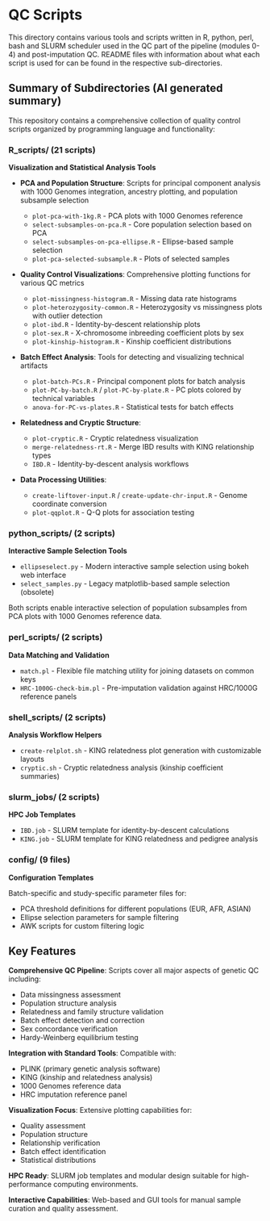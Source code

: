 
# QC Scripts

This directory contains various tools and scripts written in R, python, perl, bash and SLURM scheduler
used in the QC part of the pipeline (modules 0-4) and post-imputation QC.
README files with information about what each script is used for can be found in the respective sub-directories.

## Summary of Subdirectories (AI generated summary)

This repository contains a comprehensive collection of quality control scripts organized by programming language and functionality:

### R_scripts/ (21 scripts)

**Visualization and Statistical Analysis Tools**

- **PCA and Population Structure**: Scripts for principal component analysis with 1000 Genomes integration, ancestry plotting, and population subsample selection
  - `plot-pca-with-1kg.R` - PCA plots with 1000 Genomes reference
  - `select-subsamples-on-pca.R` - Core population selection based on PCA
  - `select-subsamples-on-pca-ellipse.R` - Ellipse-based sample selection
  - `plot-pca-selected-subsample.R` - Plots of selected samples

- **Quality Control Visualizations**: Comprehensive plotting functions for various QC metrics
  - `plot-missingness-histogram.R` - Missing data rate histograms
  - `plot-heterozygosity-common.R` - Heterozygosity vs missingness plots with outlier detection
  - `plot-ibd.R` - Identity-by-descent relationship plots
  - `plot-sex.R` - X-chromosome inbreeding coefficient plots by sex
  - `plot-kinship-histogram.R` - Kinship coefficient distributions

- **Batch Effect Analysis**: Tools for detecting and visualizing technical artifacts
  - `plot-batch-PCs.R` - Principal component plots for batch analysis
  - `plot-PC-by-batch.R` / `plot-PC-by-plate.R` - PC plots colored by technical variables
  - `anova-for-PC-vs-plates.R` - Statistical tests for batch effects

- **Relatedness and Cryptic Structure**:
  - `plot-cryptic.R` - Cryptic relatedness visualization
  - `merge-relatedness-rt.R` - Merge IBD results with KING relationship types
  - `IBD.R` - Identity-by-descent analysis workflows

- **Data Processing Utilities**:
  - `create-liftover-input.R` / `create-update-chr-input.R` - Genome coordinate conversion
  - `plot-qqplot.R` - Q-Q plots for association testing

### python_scripts/ (2 scripts)

**Interactive Sample Selection Tools**

- `ellipseselect.py` - Modern interactive sample selection using bokeh web interface
- `select_samples.py` - Legacy matplotlib-based sample selection (obsolete)

Both scripts enable interactive selection of population subsamples from PCA plots with 1000 Genomes reference data.

### perl_scripts/ (2 scripts)

**Data Matching and Validation**

- `match.pl` - Flexible file matching utility for joining datasets on common keys
- `HRC-1000G-check-bim.pl` - Pre-imputation validation against HRC/1000G reference panels

### shell_scripts/ (2 scripts)

**Analysis Workflow Helpers**

- `create-relplot.sh` - KING relatedness plot generation with customizable layouts
- `cryptic.sh` - Cryptic relatedness analysis (kinship coefficient summaries)

### slurm_jobs/ (2 scripts)

**HPC Job Templates**

- `IBD.job` - SLURM template for identity-by-descent calculations
- `KING.job` - SLURM template for KING relatedness and pedigree analysis

### config/ (9 files)

**Configuration Templates**

Batch-specific and study-specific parameter files for:

- PCA threshold definitions for different populations (EUR, AFR, ASIAN)
- Ellipse selection parameters for sample filtering
- AWK scripts for custom filtering logic

## Key Features

**Comprehensive QC Pipeline**: Scripts cover all major aspects of genetic QC including:

- Data missingness assessment
- Population structure analysis
- Relatedness and family structure validation
- Batch effect detection and correction
- Sex concordance verification
- Hardy-Weinberg equilibrium testing

**Integration with Standard Tools**: Compatible with:

- PLINK (primary genetic analysis software)
- KING (kinship and relatedness analysis)
- 1000 Genomes reference data
- HRC imputation reference panel

**Visualization Focus**: Extensive plotting capabilities for:

- Quality assessment
- Population structure
- Relationship verification
- Batch effect identification
- Statistical distributions

**HPC Ready**: SLURM job templates and modular design suitable for high-performance computing environments.

**Interactive Capabilities**: Web-based and GUI tools for manual sample curation and quality assessment.

